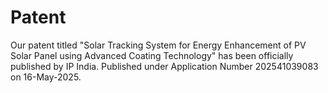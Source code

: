 # Patent
Our patent titled "Solar Tracking System for Energy Enhancement of PV Solar Panel using Advanced Coating Technology" has been officially published by IP India.  Published under Application Number 202541039083 on 16-May-2025. 
